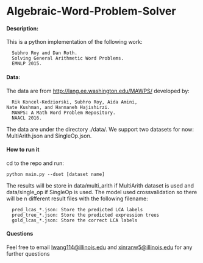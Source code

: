 # Algebraic-Word-Problem-Solver

#### Description:

This is a python implementation of the following work:
~~~~
  Subhro Roy and Dan Roth.  
  Solving General Arithmetic Word Problems.  
  EMNLP 2015.
~~~~

#### Data:

The data are from http://lang.ee.washington.edu/MAWPS/ developed by:
~~~~
  Rik Koncel-Kedziorski, Subhro Roy, Aida Amini,
Nate Kushman, and Hannaneh Hajishirzi.
  MAWPS: A Math Word Problem Repository.
  NAACL 2016.
~~~~
The data are under the directory ./data/. We support two
datasets for now: MultiArith.json and SingleOp.json.

#### How to run it
cd to the repo and run:
~~~~
python main.py --dset [dataset name]
~~~~
The results will be store in data/multi_arith if MultiArith dataset
is used and data/single_op if SingleOp is used. The model used 
crossvalidation so there will be n different result files with the
following filename:
~~~~
  pred_lcas_*.json: Store the predicted LCA labels
  pred_tree_*.json: Store the predicted expression trees
  gold_lcas_*.json: Store the correct LCA labels
~~~~

#### Questions
Feel free to email lwang114@illinois.edu and xinranw5@illinois.edu for any further questions
